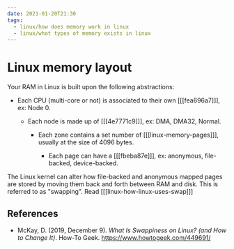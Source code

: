 ```yaml
---
date: 2021-01-20T21:30
tags: 
  - linux/how does memory work in linux
  - linux/what types of memory exists in linux
---
```


# Linux memory layout

Your RAM in Linux is built upon the following abstractions:

- Each CPU (multi-core or not) is associated to their own [[[fea696a7]]], ex: Node 0.

  - Each node is made up of [[[4e7771c9]]], ex: DMA, DMA32, Normal.

    - Each zone contains a set number of [[[linux-memory-pages]]], usually at the size of 4096
      bytes.

      - Each page can have a [[[fbeba87e]]], ex: anonymous, file-backed,
        device-backed.
    
The Linux kernel can alter how file-backed and anonymous mapped pages are stored
by moving them back and forth between RAM and disk. This is referred to as
"swapping". Read [[[linux-how-linux-uses-swap]]]

## References

- McKay, D. (2019, December 9). *What Is Swappiness on Linux? (and How to Change
  It)*. How-To Geek. <https://www.howtogeek.com/449691/>
